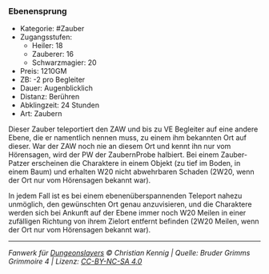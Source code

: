 ### Ebenensprung

- Kategorie: #Zauber
- Zugangsstufen:
  - Heiler: 18
  - Zauberer: 16
  - Schwarzmagier: 20
- Preis: 1210GM
- ZB: -2 pro Begleiter
- Dauer: Augenblicklich
- Distanz: Berühren
- Abklingzeit: 24 Stunden
- Art: Zaubern

Dieser Zauber teleportiert den ZAW und bis zu VE Begleiter auf eine andere Ebene, die er namentlich nennen muss, zu einem ihm bekannten Ort auf dieser. War der ZAW noch nie an diesem Ort und kennt ihn nur vom Hörensagen, wird der PW der ZaubernProbe halbiert. Bei einem Zauber-Patzer erscheinen die Charaktere in einem Objekt (zu tief im Boden, in einem Baum) und erhalten W20 nicht abwehrbaren Schaden (2W20, wenn der Ort nur vom Hörensagen bekannt war).

In jedem Fall ist es bei einem ebenenüberspannenden Teleport nahezu unmöglich, den gewünschten Ort genau anzuvisieren, und die Charaktere werden sich bei Ankunft auf der Ebene immer noch W20 Meilen in einer zufälligen Richtung von ihrem Zielort entfernt befinden (2W20 Meilen, wenn der Ort nur vom Hörensagen bekannt war).

---

_Fanwerk für [Dungeonslayers](https://www.dungeonslayers.net/) © Christian Kennig | Quelle: Bruder Grimms Grimmoire 4 | Lizenz: [CC-BY-NC-SA 4.0](https://creativecommons.org/licenses/by-nc-sa/4.0/deed.de)_
